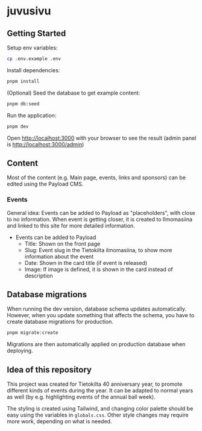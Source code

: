 # juvusivu

## Getting Started

Setup env variables:

```bash
cp .env.example .env
```

Install dependencies:

```bash
pnpm install
```

(Optional) Seed the database to get example content:

```bash
pnpm db:seed
```

Run the application:

```bash
pnpm dev
```

Open [http://localhost:3000](http://localhost:3000) with your browser to see the result (admin panel is [http://localhost:3000/admin](http://localhost:3000/admin))

## Content

Most of the content (e.g. Main page, events, links and sponsors) can be edited using the Payload CMS.

### Events

General idea: Events can be added to Payload as "placeholders", with close to no information. When event is getting closer, it is created to Ilmomasiina and linked to this site for more detailed information.

- Events can be added to Payload
  - Title: Shown on the front page
  - Slug: Event slug in the Tietokilta ilmomasiina, to show more information about the event
  - Date: Shown in the card title (if event is released)
  - Image: If image is defined, it is shown in the card instead of description

## Database migrations

When running the dev version, database schema updates automatically. However, when you update something that affects the schema, you have to create database migrations for production.

```sh
pnpm migrate:create
```

Migrations are then automatically applied on production database when deploying.

## Idea of this repository

This project was created for Tietokilta 40 anniversary year, to promote different kinds of events during the year. It can be adapted to normal years as well (by e.g. highlighting events of the annual ball week).

The styling is created using Tailwind, and changing color palette should be easy using the variables in `globals.css`. Other style changes may require more work, depending on what is needed.
